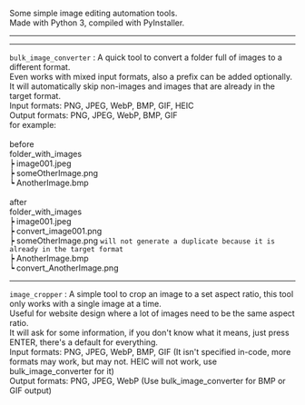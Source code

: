 Some simple image editing automation tools. <br>
Made with Python 3, compiled with PyInstaller.

---

---

`bulk_image_converter` : A quick tool to convert a folder full of images to a different format. <br>
        Even works with mixed input formats, also a prefix can be added optionally. <br>
        It will automatically skip non-images and images that are already in the target format. <br>
        Input formats: PNG, JPEG, WebP, BMP, GIF, HEIC <br>
        Output formats: PNG, JPEG, WebP, BMP, GIF <br>
        for example: <br> <br>
          before <br>
                folder_with_images <br>
                  ┝ image001.jpeg <br>
                  ┝ someOtherImage.png <br>
                  ┕ AnotherImage.bmp <br> <br>
          after <br>
                folder_with_images <br>
                  ┝ image001.jpeg <br>
                  ┝ convert_image001.png <br>
                  ┝ someOtherImage.png       `will not generate a duplicate because it is already in the target format` <br>
                  ┝ AnotherImage.bmp <br>
                  ┕ convert_AnotherImage.png <br>

---

`image_cropper` : A simple tool to crop an image to a set aspect ratio, this tool only works with a single image at a time. <br>
        Useful for website design where a lot of images need to be the same aspect ratio. <br>
        It will ask for some information, if you don't know what it means, just press ENTER, there's a default for everything. <br>
        Input formats: PNG, JPEG, WebP, BMP, GIF (It isn't specified in-code, more formats may work, but may not. HEIC will not work, use bulk_image_converter for it) <br>
        Output formats: PNG, JPEG, WebP (Use bulk_image_converter for BMP or GIF output)
